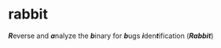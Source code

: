 # rabbit
***R***everse and ***a***nalyze the ***b***inary for ***b***ugs ***i***den***t***ification (***Rabbit***)


